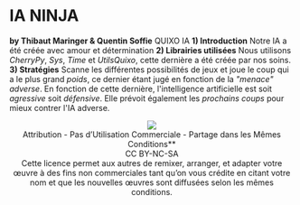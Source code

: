 #  IA NINJA
**by Thibaut Maringer & Quentin Soffie**
QUIXO IA
**1) Introduction**
Notre IA a été créée avec amour et détermination
**2) Librairies utilisées**
Nous utilisons *CherryPy*, *Sys*, *Time* et *UtilsQuixo*, cette dernière a été créée par nos soins.
**3) Stratégies**
Scanne les différentes possibilités de jeux et joue le coup qui a le plus grand *poids*, ce dernier étant jugé en fonction de la *"menace" adverse*. En fonction de cette dernière, l'intelligence artificielle est soit *agressive* soit *défensive*. Elle prévoit également les *prochains coups* pour mieux contrer l'IA adverse.
<div align="center"><img src  =  "https://licensebuttons.net/l/by-nc-sa/3.0/88x31.png"></div>
<div align="center">Attribution - Pas d’Utilisation Commerciale - Partage dans les Mêmes Conditions**</div>
<div align="center">CC BY-NC-SA</div>
<div align="center">Cette licence permet aux autres de remixer, arranger, et adapter votre œuvre à des fins non commerciales tant qu’on vous crédite en citant votre nom et que les nouvelles œuvres sont diffusées selon les mêmes conditions.</div>